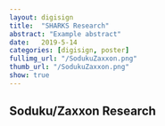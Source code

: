 ```yaml
---
layout: digisign
title:  "SHARKS Research"
abstract: "Example abstract"
date:   2019-5-14
categories: [digisign, poster]
fullimg_url: "/SodukuZaxxon.png"
thumb_url: "/SodukuZaxxon.png"
show: true
---
```

## Soduku/Zaxxon Research
